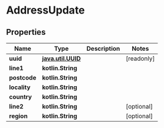 
# AddressUpdate

## Properties
Name | Type | Description | Notes
------------ | ------------- | ------------- | -------------
**uuid** | [**java.util.UUID**](java.util.UUID.md) |  |  [readonly]
**line1** | **kotlin.String** |  | 
**postcode** | **kotlin.String** |  | 
**locality** | **kotlin.String** |  | 
**country** | **kotlin.String** |  | 
**line2** | **kotlin.String** |  |  [optional]
**region** | **kotlin.String** |  |  [optional]



